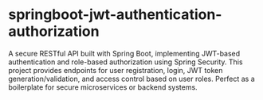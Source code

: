 # springboot-jwt-authentication-authorization
A secure RESTful API built with Spring Boot, implementing JWT-based authentication and role-based authorization using Spring Security. This project provides endpoints for user registration, login, JWT token generation/validation, and access control based on user roles. Perfect as a boilerplate for secure microservices or backend systems.
